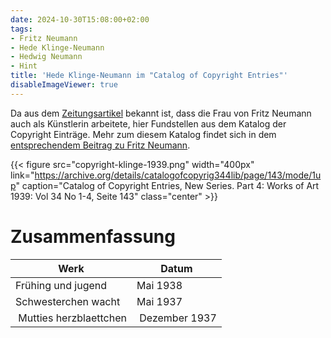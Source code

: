 ```yaml
---
date: 2024-10-30T15:08:00+02:00
tags:
- Fritz Neumann
- Hede Klinge-Neumann
- Hedwig Neumann
- Hint
title: 'Hede Klinge-Neumann im "Catalog of Copyright Entries"'
disableImageViewer: true
---
```


Da aus dem [Zeitungsartikel](/de/post/fritz-neumann-spandauer-volksblatt-19-2-1972/) bekannt ist, dass die Frau von Fritz Neumann auch als Künstlerin arbeitete, hier Fundstellen aus dem Katalog der Copyright Einträge. Mehr zum diesem Katalog findet sich in dem [entsprechendem Beitrag zu Fritz Neumann](/de/post/fritz-neumann-copyright-records/).

{{< figure src="copyright-klinge-1939.png" width="400px" link="https://archive.org/details/catalogofcopyrig344lib/page/143/mode/1up" caption="Catalog of Copyright Entries, New Series. Part 4: Works of Art 1939: Vol 34 No 1-4, Seite 143" class="center" >}}

# Zusammenfassung

| Werk                                      | Datum          |
|-------------------------------------------|----------------|
| Frühing und jugend                        | Mai 1938       |
| Schwesterchen wacht                       | Mai 1937       |
| Mutties herzblaettchen                    | Dezember 1937  |
